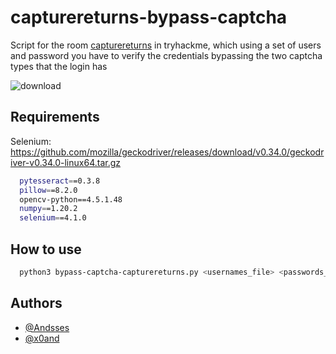 # capturereturns-bypass-captcha
Script for the room  [capturereturns](https://tryhackme.com/r/room/capturereturns) in tryhackme, which using a set of users and password you have to verify the credentials bypassing the two captcha types that the login has

![download](https://github.com/Andsses/capturereturns-bypass-captcha/assets/68801170/d7688fa3-c50b-4832-8f92-8b8c4a97d87c)

## Requirements

Selenium: https://github.com/mozilla/geckodriver/releases/download/v0.34.0/geckodriver-v0.34.0-linux64.tar.gz

```bash
  pytesseract==0.3.8
  pillow==8.2.0
  opencv-python==4.5.1.48
  numpy==1.20.2
  selenium==4.1.0
```

## How to use

```bash
  python3 bypass-captcha-capturereturns.py <usernames_file> <passwords_file> <url>
```

## Authors

- [@Andsses](https://github.com/Andsses?tab=repositories)
- [@x0and](https://web.telegram.org/k/#@x0andy)
